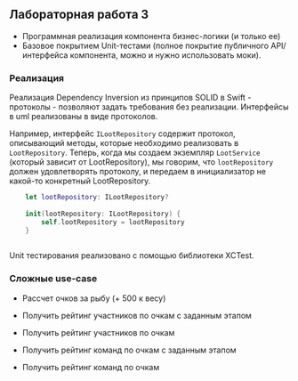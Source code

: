 ## Лабораторная работа 3  
- Программная реализация компонента бизнес-логики (и только ее)  
- Базовое покрытием Unit-тестами (полное покрытие публичного API/интерфейса компонента, можно и нужно использовать моки).  

### Реализация
Реализация Dependency Inversion из принципов SOLID в Swift - протоколы - позволяют задать требования без реализации. Интерфейсы в uml реализованы в виде протоколов.

Например, интерфейс `ILootRepository` содержит протокол, описывающий методы, которые необходимо реализовать в `LootRepository`. Теперь, когда мы создаем экземпляр `LootService` (который зависит от LootRepository), мы говорим, что `lootRepository` должен удовлетворять протоколу, и передаем в инициализатор не какой-то конкретный LootRepository.  

```swift
    let lootRepository: ILootRepository?
    
    init(lootRepository: ILootRepository) {
        self.lootRepository = lootRepository
    }
    
```

Unit тестирования реализовано с помощью библиотеки XCTest.


### Сложные use-case  

- Рассчет очков за рыбу (+ 500 к весу)  

- Получить рейтинг участников по очкам с заданным этапом   
- Получить рейтинг участников по очкам  
- Получить рейтинг команд по очкам с заданным этапом  
- Получить рейтинг команд по очкам  

